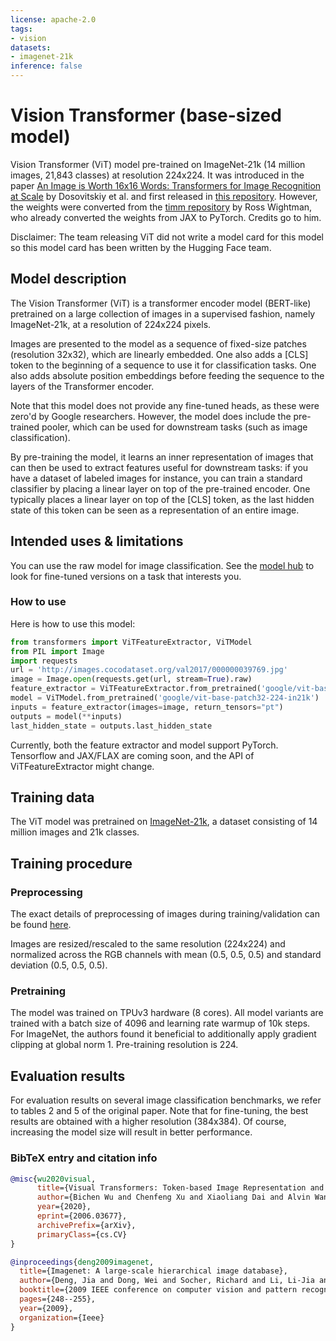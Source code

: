 ```yaml
---
license: apache-2.0
tags:
- vision
datasets:
- imagenet-21k
inference: false
---
```


# Vision Transformer (base-sized model) 

Vision Transformer (ViT) model pre-trained on ImageNet-21k (14 million images, 21,843 classes) at resolution 224x224. It was introduced in the paper [An Image is Worth 16x16 Words: Transformers for Image Recognition at Scale](https://arxiv.org/abs/2010.11929) by Dosovitskiy et al. and first released in [this repository](https://github.com/google-research/vision_transformer). However, the weights were converted from the [timm repository](https://github.com/rwightman/pytorch-image-models) by Ross Wightman, who already converted the weights from JAX to PyTorch. Credits go to him. 

Disclaimer: The team releasing ViT did not write a model card for this model so this model card has been written by the Hugging Face team.

## Model description

The Vision Transformer (ViT) is a transformer encoder model (BERT-like) pretrained on a large collection of images in a supervised fashion, namely ImageNet-21k, at a resolution of 224x224 pixels. 

Images are presented to the model as a sequence of fixed-size patches (resolution 32x32), which are linearly embedded. One also adds a [CLS] token to the beginning of a sequence to use it for classification tasks. One also adds absolute position embeddings before feeding the sequence to the layers of the Transformer encoder.

Note that this model does not provide any fine-tuned heads, as these were zero'd by Google researchers. However, the model does include the pre-trained pooler, which can be used for downstream tasks (such as image classification).

By pre-training the model, it learns an inner representation of images that can then be used to extract features useful for downstream tasks: if you have a dataset of labeled images for instance, you can train a standard classifier by placing a linear layer on top of the pre-trained encoder. One typically places a linear layer on top of the [CLS] token, as the last hidden state of this token can be seen as a representation of an entire image.

## Intended uses & limitations

You can use the raw model for image classification. See the [model hub](https://huggingface.co/models?search=google/vit) to look for
fine-tuned versions on a task that interests you.

### How to use

Here is how to use this model:

```python
from transformers import ViTFeatureExtractor, ViTModel
from PIL import Image
import requests
url = 'http://images.cocodataset.org/val2017/000000039769.jpg'
image = Image.open(requests.get(url, stream=True).raw)
feature_extractor = ViTFeatureExtractor.from_pretrained('google/vit-base-patch32-224-in21k')
model = ViTModel.from_pretrained('google/vit-base-patch32-224-in21k')
inputs = feature_extractor(images=image, return_tensors="pt")
outputs = model(**inputs)
last_hidden_state = outputs.last_hidden_state
```

Currently, both the feature extractor and model  support PyTorch. Tensorflow and JAX/FLAX are coming soon, and the API of ViTFeatureExtractor might change.

## Training data

The ViT model was pretrained on [ImageNet-21k](http://www.image-net.org/), a dataset consisting of 14 million images and 21k classes. 

## Training procedure

### Preprocessing

The exact details of preprocessing of images during training/validation can be found [here](https://github.com/google-research/vision_transformer/blob/master/vit_jax/input_pipeline.py). 

Images are resized/rescaled to the same resolution (224x224) and normalized across the RGB channels with mean (0.5, 0.5, 0.5) and standard deviation (0.5, 0.5, 0.5).

### Pretraining

The model was trained on TPUv3 hardware (8 cores). All model variants are trained with a batch size of 4096 and learning rate warmup of 10k steps. For ImageNet, the authors found it beneficial to additionally apply gradient clipping at global norm 1. Pre-training resolution is 224.

## Evaluation results

For evaluation results on several image classification benchmarks, we refer to tables 2 and 5 of the original paper. Note that for fine-tuning, the best results are obtained with a higher resolution (384x384). Of course, increasing the model size will result in better performance.

### BibTeX entry and citation info

```bibtex
@misc{wu2020visual,
      title={Visual Transformers: Token-based Image Representation and Processing for Computer Vision}, 
      author={Bichen Wu and Chenfeng Xu and Xiaoliang Dai and Alvin Wan and Peizhao Zhang and Zhicheng Yan and Masayoshi Tomizuka and Joseph Gonzalez and Kurt Keutzer and Peter Vajda},
      year={2020},
      eprint={2006.03677},
      archivePrefix={arXiv},
      primaryClass={cs.CV}
}
```

```bibtex
@inproceedings{deng2009imagenet,
  title={Imagenet: A large-scale hierarchical image database},
  author={Deng, Jia and Dong, Wei and Socher, Richard and Li, Li-Jia and Li, Kai and Fei-Fei, Li},
  booktitle={2009 IEEE conference on computer vision and pattern recognition},
  pages={248--255},
  year={2009},
  organization={Ieee}
}
```